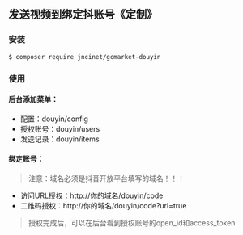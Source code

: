 ## 发送视频到绑定抖账号《定制》

### 安装
```shell
$ composer require jncinet/gcmarket-douyin
```

### 使用
#### 后台添加菜单：
+ 配置：douyin/config
+ 授权账号：douyin/users
+ 发送记录：douyin/items

#### 绑定账号：
> 注意：域名必须是抖音开放平台填写的域名！！！
+ 访问URL授权：http://你的域名/douyin/code
+ 二维码授权：http://你的域名/douyin/code?url=true
> 授权完成后，可以在后台看到授权账号的open_id和access_token
